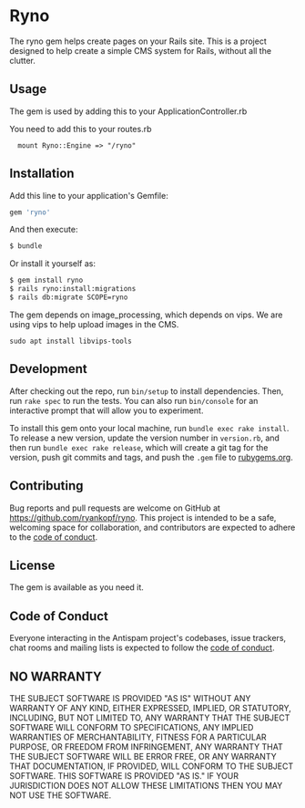 # Ryno

The ryno gem helps create pages on your Rails site. This is a project designed to help create a simple CMS system for Rails, without all the clutter.

## Usage

The gem is used by adding this to your ApplicationController.rb

You need to add this to your routes.rb
```
  mount Ryno::Engine => "/ryno"
```


## Installation
Add this line to your application's Gemfile:

```ruby
gem 'ryno'
```

And then execute:
```bash
$ bundle
```

Or install it yourself as:
```bash
$ gem install ryno
$ rails ryno:install:migrations
$ rails db:migrate SCOPE=ryno
```
The gem depends on image_processing, which depends on vips. We are using vips to
help upload images in the CMS.
```
sudo apt install libvips-tools
```

## Development

After checking out the repo, run `bin/setup` to install dependencies. Then, run `rake spec` to run the tests. You can also run `bin/console` for an interactive prompt that will allow you to experiment.

To install this gem onto your local machine, run `bundle exec rake install`. To release a new version, update the version number in `version.rb`, and then run `bundle exec rake release`, which will create a git tag for the version, push git commits and tags, and push the `.gem` file to [rubygems.org](https://rubygems.org).

## Contributing

Bug reports and pull requests are welcome on GitHub at https://github.com/ryankopf/ryno. This project is intended to be a safe, welcoming space for collaboration, and contributors are expected to adhere to the [code of conduct](https://github.com/ryankopf/ryno/blob/master/CODE_OF_CONDUCT.md).

## License
The gem is available as you need it.

## Code of Conduct

Everyone interacting in the Antispam project's codebases, issue trackers, chat rooms and mailing lists is expected to follow the [code of conduct](https://github.com/ryankopf/antispam/blob/master/CODE_OF_CONDUCT.md).

## NO WARRANTY

THE SUBJECT SOFTWARE IS PROVIDED "AS IS" WITHOUT ANY WARRANTY OF ANY KIND,
EITHER EXPRESSED, IMPLIED, OR STATUTORY, INCLUDING, BUT NOT LIMITED TO,
ANY WARRANTY THAT THE SUBJECT SOFTWARE WILL CONFORM TO SPECIFICATIONS,
ANY IMPLIED WARRANTIES OF MERCHANTABILITY, FITNESS FOR A PARTICULAR PURPOSE,
OR FREEDOM FROM INFRINGEMENT, ANY WARRANTY THAT THE SUBJECT SOFTWARE WILL BE
ERROR FREE, OR ANY WARRANTY THAT DOCUMENTATION, IF PROVIDED, WILL CONFORM TO
THE SUBJECT SOFTWARE. THIS SOFTWARE IS PROVIDED "AS IS." IF YOUR JURISDICTION
DOES NOT ALLOW THESE LIMITATIONS THEN YOU MAY NOT USE THE SOFTWARE.
